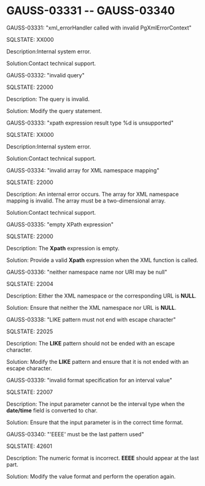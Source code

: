 # GAUSS-03331 -- GAUSS-03340<a name="EN-US_TOPIC_0302073385"></a>

GAUSS-03331: "xml\_errorHandler called with invalid PgXmlErrorContext"

SQLSTATE: XX000

Description:Internal system error.

Solution:Contact technical support.

GAUSS-03332: "invalid query"

SQLSTATE: 22000

Description: The query is invalid.

Solution: Modify the query statement.

GAUSS-03333: "xpath expression result type %d is unsupported"

SQLSTATE: XX000

Description:Internal system error.

Solution:Contact technical support.

GAUSS-03334: "invalid array for XML namespace mapping"

SQLSTATE: 22000

Description: An internal error occurs. The array for XML namespace mapping is invalid. The array must be a two-dimensional array.

Solution:Contact technical support.

GAUSS-03335: "empty XPath expression"

SQLSTATE: 22000

Description: The  **Xpath**  expression is empty.

Solution: Provide a valid  **Xpath**  expression when the XML function is called.

GAUSS-03336: "neither namespace name nor URI may be null"

SQLSTATE: 22004

Description: Either the XML namespace or the corresponding URL is  **NULL**.

Solution: Ensure that neither the XML namespace nor URL is  **NULL**.

GAUSS-03338: "LIKE pattern must not end with escape character"

SQLSTATE: 22025

Description: The  **LIKE**  pattern should not be ended with an escape character.

Solution: Modify the  **LIKE**  pattern and ensure that it is not ended with an escape character.

GAUSS-03339: "invalid format specification for an interval value"

SQLSTATE: 22007

Description: The input parameter cannot be the interval type when the  **date/time**  field is converted to char.

Solution: Ensure that the input parameter is in the correct time format.

GAUSS-03340: "'EEEE' must be the last pattern used"

SQLSTATE: 42601

Description: The numeric format is incorrect.  **EEEE**  should appear at the last part.

Solution: Modify the value format and perform the operation again.

